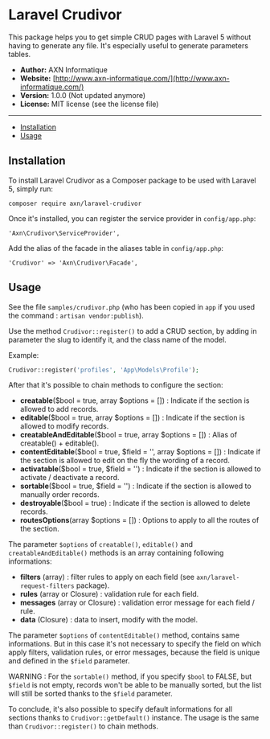 # Laravel Crudivor

This package helps you to get simple CRUD pages with Laravel 5 without having to generate any file. It's especially useful to generate parameters tables.

- **Author:** AXN Informatique
- **Website:** [http://www.axn-informatique.com/](http://www.axn-informatique.com/)
- **Version:** 1.0.0 (Not updated anymore)
- **License:** MIT license (see the license file)
_____________________________________________________________________________________

* [Installation](#installation)
* [Usage](#usage)

## Installation

To install Laravel Crudivor as a Composer package to be used with Laravel 5, simply run:

```
composer require axn/laravel-crudivor
```

Once it's installed, you can register the service provider in `config/app.php`:

```
'Axn\Crudivor\ServiceProvider',
```

Add the alias of the facade in the aliases table in `config/app.php`:

```
'Crudivor' => 'Axn\Crudivor\Facade',
```

## Usage

See the file `samples/crudivor.php` (who has been copied in `app` if you used the command : `artisan vendor:publish`).

Use the method `Crudivor::register()` to add a CRUD section, by adding in parameter the slug to identify it, and the class name of the model. 

Example:

```php
Crudivor::register('profiles', 'App\Models\Profile');
```

After that it's possible to chain methods to configure the section: 

- **creatable**($bool = true, array $options = []) : Indicate if the section is allowed to add records. 
- **editable**($bool = true, array $options = []) : Indicate if the section is allowed to modify records. 
- **creatableAndEditable**($bool = true, array $options = []) : Alias of creatable() + editable().
- **contentEditable**($bool = true, $field = '', array $options = []) : Indicate if the section is allowed to edit on the fly the wording of a record.
- **activatable**($bool = true, $field = '') : Indicate if the section is allowed to activate / deactivate a record. 
- **sortable**($bool = true, $field = '') : Indicate if the section is allowed to manually order records.
- **destroyable**($bool = true) : Indicate if the section is allowed to delete records.
- **routesOptions**(array $options = []) : Options to apply to all the routes of the section.

The parameter `$options` of `creatable()`, `editable()` and `creatableAndEditable()` methods is an array containing following informations:

- **filters** (array) : filter rules to apply on each field (see `axn/laravel-request-filters` package).
- **rules** (array or Closure) : validation rule for each field.
- **messages** (array or Closure) : validation error message for each field / rule.
- **data** (Closure) : data to insert, modify with the model.

The parameter `$options` of `contentEditable()` method, contains same informations. 
But in this case it's not necessary to specify the field on which apply filters, validation rules, or error messages, because the field is unique and defined in the `$field` parameter.

WARNING : For the `sortable()` method, if you specify `$bool` to FALSE, but `$field` is not empty, records won't be able to be manually sorted, but the list will still be sorted thanks to the `$field` parameter.

To conclude, it's also possible to specify default informations for all sections thanks to `Crudivor::getDefault()` instance.
The usage is the same than `Crudivor::register()` to chain methods.
